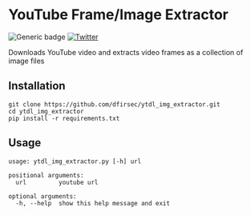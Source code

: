 # YouTube Frame/Image Extractor

![Generic badge](https://img.shields.io/badge/python-3.7-blue.svg) [![Twitter](https://img.shields.io/badge/Twitter-@pulsecode-blue.svg)](https://twitter.com/pulsecode)

Downloads YouTube video and extracts video frames as a collection of image files

## Installation

```text
git clone https://github.com/dfirsec/ytdl_img_extractor.git
cd ytdl_img_extractor
pip install -r requirements.txt
```

## Usage

```text
usage: ytdl_img_extractor.py [-h] url

positional arguments:
  url         youtube url

optional arguments:
  -h, --help  show this help message and exit
```
